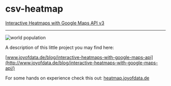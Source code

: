 csv-heatmap
===========
[Interactive Heatmaps with Google Maps API v3](http://www.joyofdata.de/blog/interactive-heatmaps-with-google-maps-api/)

---

![world population](world-population.jpeg "World Population")

A description of this little project you may find here:

[www.joyofdata.de/blog/interactive-heatmaps-with-google-maps-api](http://www.joyofdata.de/blog/interactive-heatmaps-with-google-maps-api/)

For some hands on experience check this out: [heatmap.joyofdata.de](http://heatmap.joyofdata.de)
